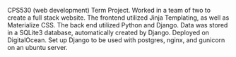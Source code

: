 CPS530 (web development) Term Project. Worked in a team of two to create a full stack website. The frontend utilized Jinja Templating, as well as Materialize CSS. The back end utilized Python and Django. Data was stored in a SQLite3 database, automatically created by Django.
Deployed on DigitalOcean. Set up Django to be used with postgres, nginx, and gunicorn on an ubuntu server.
